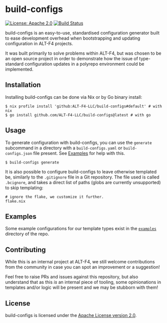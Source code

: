 # build-configs

[![License: Apache 2.0](https://img.shields.io/github/license/ALT-F4-LLC/build-configs)](./LICENSE)
[![Build Status](https://img.shields.io/github/actions/workflow/status/ALT-F4-LLC/build-configs/.github/workflows/flake.yaml)](https://github.com/ALT-F4-LLC/build-configs/actions)

build-configs is an easy-to-use, standardised configuration generator built to
ease development overhead when bootstrapping and updating configuration in
ALT-F4 projects.

It was built primarily to solve problems within ALT-F4, but was chosen to be an
open source project in order to demonstrate how the issue of type-standard
configuration updates in a polyrepo environment could be implemented.

## Installation

Installing build-configs can be done via Nix or by Go binary install:

```shell
$ nix profile install 'github:ALT-F4-LLC/build-configs#default' # with nix
$ go install github.com/ALT-F4-LLC/build-configs@latest # with go
```

## Usage

To generate configuration with build-configs, you can use the `generate`
subcommand in a directory with a `build-configs.yaml` or `build-configs.json`
file present. See [Examples](#examples) for help with this.

```shell
$ build-configs generate
```

It is also possible to configure build-configs to leave otherwise templated be,
similarly to the `.gitignore` file in a Git repository. The file used is called
`.bcignore`, and takes a direct list of paths (globs are currently unsupported)
to skip templating:

```gitignore
# ignore the flake, we customize it further.
flake.nix
```

## Examples

Some example configurations for our template types exist in the
[`examples`](./examples/) directory of the repo.

## Contributing

While this is an internal project at ALT-F4, we still welcome contributions from
the community in case you can spot an improvement or a suggestion!

Feel free to raise PRs and issues against this repository, but also understand
that as this _is_ an internal piece of tooling, some opinionations in templates
and/or logic will be present and we may be stubborn with them!

## License

build-configs is licensed under the [Apache License version 2.0](./LICENSE).
